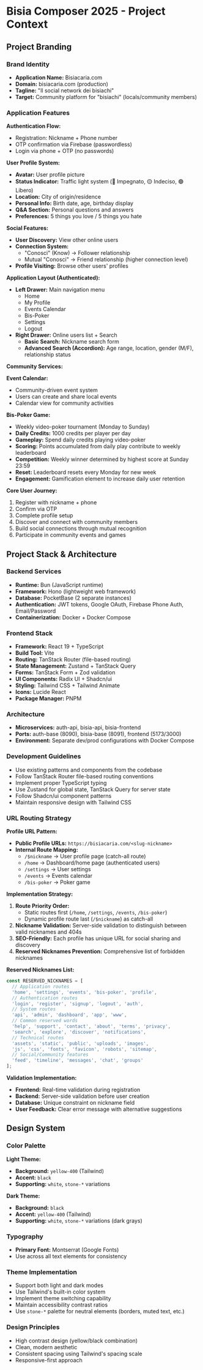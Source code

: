 # Bisia Composer 2025 - Project Context

## Project Branding

### Brand Identity
- **Application Name:** Bisiacaria.com
- **Domain:** bisiacaria.com (production)
- **Tagline:** "Il social network dei bisiachi"
- **Target:** Community platform for "bisiachi" (locals/community members)

### Application Features

**Authentication Flow:**
- Registration: Nickname + Phone number
- OTP confirmation via Firebase (passwordless)
- Login via phone + OTP (no passwords)

**User Profile System:**
- **Avatar:** User profile picture
- **Status Indicator:** Traffic light system (🔴 Impegnato, 🟡 Indeciso, 🟢 Libero)
- **Location:** City of origin/residence
- **Personal Info:** Birth date, age, birthday display
- **Q&A Section:** Personal questions and answers
- **Preferences:** 5 things you love / 5 things you hate

**Social Features:**
- **User Discovery:** View other online users
- **Connection System:** 
  - "Conosci" (Know) → Follower relationship
  - Mutual "Conosci" → Friend relationship (higher connection level)
- **Profile Visiting:** Browse other users' profiles

**Application Layout (Authenticated):**
- **Left Drawer:** Main navigation menu
  - Home
  - My Profile  
  - Events Calendar
  - Bis-Poker
  - Settings
  - Logout
- **Right Drawer:** Online users list + Search
  - **Basic Search:** Nickname search form
  - **Advanced Search (Accordion):** Age range, location, gender (M/F), relationship status

**Community Services:**

**Event Calendar:**
- Community-driven event system
- Users can create and share local events
- Calendar view for community activities

**Bis-Poker Game:**
- Weekly video-poker tournament (Monday to Sunday)
- **Daily Credits:** 1000 credits per player per day
- **Gameplay:** Spend daily credits playing video-poker
- **Scoring:** Points accumulated from daily play contribute to weekly leaderboard
- **Competition:** Weekly winner determined by highest score at Sunday 23:59
- **Reset:** Leaderboard resets every Monday for new week
- **Engagement:** Gamification element to increase daily user retention

**Core User Journey:**
1. Register with nickname + phone
2. Confirm via OTP
3. Complete profile setup
4. Discover and connect with community members
5. Build social connections through mutual recognition
6. Participate in community events and games

## Project Stack & Architecture

### Backend Services
- **Runtime:** Bun (JavaScript runtime)
- **Framework:** Hono (lightweight web framework)
- **Database:** PocketBase (2 separate instances)
- **Authentication:** JWT tokens, Google OAuth, Firebase Phone Auth, Email/Password
- **Containerization:** Docker + Docker Compose

### Frontend Stack
- **Framework:** React 19 + TypeScript
- **Build Tool:** Vite
- **Routing:** TanStack Router (file-based routing)
- **State Management:** Zustand + TanStack Query
- **Forms:** TanStack Form + Zod validation
- **UI Components:** Radix UI + Shadcn/ui
- **Styling:** Tailwind CSS + Tailwind Animate
- **Icons:** Lucide React
- **Package Manager:** PNPM

### Architecture
- **Microservices:** auth-api, bisia-api, bisia-frontend
- **Ports:** auth-base (8090), bisia-base (8091), frontend (5173/3000)
- **Environment:** Separate dev/prod configurations with Docker Compose

### Development Guidelines
- Use existing patterns and components from the codebase
- Follow TanStack Router file-based routing conventions
- Implement proper TypeScript typing
- Use Zustand for global state, TanStack Query for server state
- Follow Shadcn/ui component patterns
- Maintain responsive design with Tailwind CSS

### URL Routing Strategy

**Profile URL Pattern:**
- **Public Profile URLs:** `https://bisiacaria.com/<slug-nickname>`
- **Internal Route Mapping:** 
  - `/$nickname` → User profile page (catch-all route)
  - `/home` → Dashboard/home page (authenticated users)
  - `/settings` → User settings
  - `/events` → Events calendar
  - `/bis-poker` → Poker game
  
**Implementation Strategy:**
1. **Route Priority Order:** 
   - Static routes first (`/home`, `/settings`, `/events`, `/bis-poker`)
   - Dynamic profile route last (`/$nickname`) as catch-all
2. **Nickname Validation:** Server-side validation to distinguish between valid nicknames and 404s
3. **SEO-Friendly:** Each profile has unique URL for social sharing and discovery
4. **Reserved Nicknames Prevention:** Comprehensive list of forbidden nicknames

**Reserved Nicknames List:**
```javascript
const RESERVED_NICKNAMES = [
  // Application routes
  'home', 'settings', 'events', 'bis-poker', 'profile',
  // Authentication routes  
  'login', 'register', 'signup', 'logout', 'auth',
  // System routes
  'api', 'admin', 'dashboard', 'app', 'www',
  // Common reserved words
  'help', 'support', 'contact', 'about', 'terms', 'privacy',
  'search', 'explore', 'discover', 'notifications',
  // Technical routes
  'assets', 'static', 'public', 'uploads', 'images',
  'js', 'css', 'fonts', 'favicon', 'robots', 'sitemap',
  // Social/Community features
  'feed', 'timeline', 'messages', 'chat', 'groups'
];
```

**Validation Implementation:**
- **Frontend:** Real-time validation during registration
- **Backend:** Server-side validation before user creation
- **Database:** Unique constraint on nickname field
- **User Feedback:** Clear error message with alternative suggestions

## Design System

### Color Palette
**Light Theme:**
- **Background:** `yellow-400` (Tailwind)
- **Accent:** `black`
- **Supporting:** `white`, `stone-*` variations

**Dark Theme:**
- **Background:** `black`
- **Accent:** `yellow-400` (Tailwind)
- **Supporting:** `white`, `stone-*` variations (dark grays)

### Typography
- **Primary Font:** Montserrat (Google Fonts)
- Use across all text elements for consistency

### Theme Implementation
- Support both light and dark modes
- Use Tailwind's built-in color system
- Implement theme switching capability
- Maintain accessibility contrast ratios
- Use `stone-*` palette for neutral elements (borders, muted text, etc.)

### Design Principles
- High contrast design (yellow/black combination)
- Clean, modern aesthetic
- Consistent spacing using Tailwind's spacing scale
- Responsive-first approach